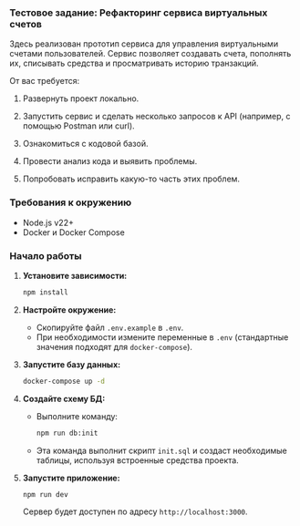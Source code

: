 ### **Тестовое задание: Рефакторинг сервиса виртуальных счетов**

Здесь реализован прототип сервиса для управления виртуальными счетами пользователей.
Сервис позволяет создавать счета, пополнять их, списывать средства и просматривать историю транзакций.


От вас требуется:
1. Развернуть проект локально.

2. Запустить сервис и сделать несколько запросов к API (например, с помощью Postman или curl).
2. Ознакомиться с кодовой базой.
3. Провести анализ кода и выявить проблемы.
4. Попробовать исправить какую-то часть этих проблем.

### **Требования к окружению**
*   Node.js v22+
*   Docker и Docker Compose

### **Начало работы**

1.  **Установите зависимости:**
    ```bash
    npm install
    ```

2.  **Настройте окружение:**
    *   Скопируйте файл `.env.example` в `.env`.
    *   При необходимости измените переменные в `.env` (стандартные значения подходят для `docker-compose`).

3.  **Запустите базу данных:**
    ```bash
    docker-compose up -d
    ```

4.  **Создайте схему БД:**
    *   Выполните команду:
        ```bash
        npm run db:init
        ```
    *   Эта команда выполнит скрипт `init.sql` и создаст необходимые таблицы, используя встроенные средства проекта.

5.  **Запустите приложение:**
    ```bash
    npm run dev
    ```
    Сервер будет доступен по адресу `http://localhost:3000`.


